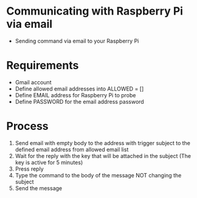 # Communicating with Raspberry Pi via email
+ Sending command via email to your Raspberry Pi

# Requirements
+ Gmail account
+ Define allowed email addresses into ALLOWED = []
+ Define EMAIL address for Raspberry Pi to probe
+ Define PASSWORD for the email address password

# Process
1. Send email with empty body to the address with trigger subject to the defined email address from allowed email list
2. Wait for the reply with the key that will be attached in the subject (The key is active for 5 minutes)
3. Press reply
5. Type the command to the body of the message NOT changing the subject
6. Send the message
